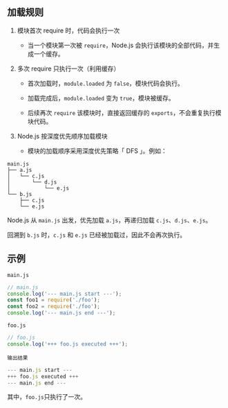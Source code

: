 ## 加载规则

1. 模块首次 require 时，代码会执行一次
   + 当一个模块第一次被 `require`，Node.js 会执行该模块的全部代码，并生成一个缓存。

2. 多次 require 只执行一次（利用缓存）

   - 首次加载时，`module.loaded` 为 `false`，模块代码会执行。

   - 加载完成后，`module.loaded` 变为 `true`，模块被缓存。

   - 后续再次 `require` 该模块时，直接返回缓存的 `exports`，不会重复执行模块代码。


3. Node.js 按深度优先顺序加载模块
   + 模块的加载顺序采用深度优先策略「 DFS 」。例如：

```
main.js
├── a.js
│   └── c.js
│       └── d.js
│           └── e.js
└── b.js
    ├── c.js
    └── e.js
```

Node.js 从 `main.js` 出发，优先加载 `a.js`，再递归加载 `c.js`、`d.js`、`e.js`。

回溯到 `b.js` 时，`c.js` 和 `e.js` 已经被加载过，因此不会再次执行。



## 示例

`main.js`

```js
// main.js
console.log('--- main.js start ---');
const foo1 = require('./foo');
const foo2 = require('./foo');
console.log('--- main.js end ---');
```



`foo.js`

```js
// foo.js
console.log('+++ foo.js executed +++');
```



`输出结果`

```js
--- main.js start ---
+++ foo.js executed +++
--- main.js end ---
```

其中，`foo.js`只执行了一次。